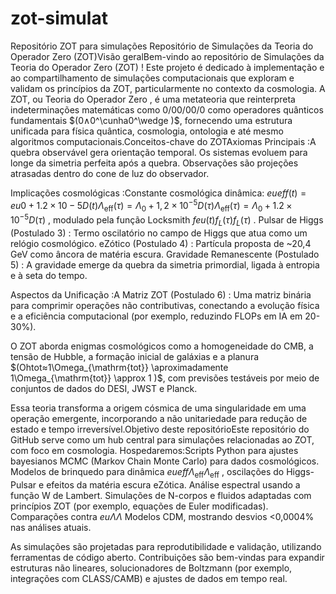 # zot-simulat
Repositório  ZOT para simulações
Repositório de Simulações da Teoria do Operador Zero (ZOT)Visão geralBem-vindo ao repositório de Simulações da Teoria do Operador Zero (ZOT) ! Este projeto é dedicado à implementação e ao compartilhamento de simulações computacionais que exploram e validam os princípios da ZOT, particularmente no contexto da cosmologia. A ZOT, ou Teoria do Operador Zero , é uma metateoria que reinterpreta indeterminações matemáticas como $0/00/00/0$
como operadores quânticos fundamentais $(0∧0^\cunha0^\wedge
)$, fornecendo uma estrutura unificada para física quântica, cosmologia, ontologia e até mesmo algoritmos computacionais.Conceitos-chave do ZOTAxiomas Principais :A quebra observável gera orientação temporal.
Os sistemas evoluem para longe da simetria perfeita após a quebra.
Observações são projeções atrasadas dentro do cone de luz do observador.

Implicações cosmológicas :Constante cosmológica dinâmica: $eueff(t)=eu0+1 . 2×10−5D(t)\Lambda_{\mathrm{eff}}(\tau) = \Lambda_0 + 1,2 \times 10^{-5} D(\tau)\Lambda_{\mathrm{eff}}(\tau) = \Lambda_0 + 1.2 \times 10^{-5} D(\tau)$
, modulado pela função Locksmith $feu(t)f_L(\tau)f_L(\tau)$
.
Pulsar de Higgs (Postulado 3) : Termo oscilatório no campo de Higgs que atua como um relógio cosmológico.
eZótico (Postulado 4) : Partícula proposta de ~20,4 GeV como âncora de matéria escura.
Gravidade Remanescente (Postulado 5) : A gravidade emerge da quebra da simetria primordial, ligada à entropia e à seta do tempo.

Aspectos da Unificação :A Matriz ZOT (Postulado 6) : Uma matriz binária para comprimir operações não contributivas, conectando a evolução física e a eficiência computacional (por exemplo, reduzindo FLOPs em IA em 20-30%).

O ZOT aborda enigmas cosmológicos como a homogeneidade do CMB, a tensão de Hubble, a formação inicial de galáxias e a planura $(Ohtot≈1\Omega_{\mathrm{tot}} \aproximadamente 1\Omega_{\mathrm{tot}} \approx 1
)$, com previsões testáveis ​​por meio de conjuntos de dados do DESI, JWST e Planck.

Essa teoria transforma a origem cósmica de uma singularidade em uma operação emergente, incorporando a não unitariedade para redução de estado e tempo irreversível.Objetivo deste repositórioEste repositório do GitHub serve como um hub central para simulações relacionadas ao ZOT, com foco em cosmologia. Hospedaremos:Scripts Python para ajustes bayesianos MCMC (Markov Chain Monte Carlo) para dados cosmológicos.
Modelos de brinquedo para dinâmica $eueff\Lambda_{\mathrm{eff}}\Lambda_{\mathrm{eff}}$
, oscilações do Higgs-Pulsar e efeitos da matéria escura eZótica.
Análise espectral usando a função W de Lambert.
Simulações de N-corpos e fluidos adaptadas com princípios ZOT (por exemplo, equações de Euler modificadas).
Comparações contra $eu\Lambda\Lambda$
Modelos CDM, mostrando desvios <0,0004% nas análises atuais.

As simulações são projetadas para reprodutibilidade e validação, utilizando ferramentas de código aberto. Contribuições são bem-vindas para expandir estruturas não lineares, solucionadores de Boltzmann (por exemplo, integrações com CLASS/CAMB) e ajustes de dados em tempo real.

